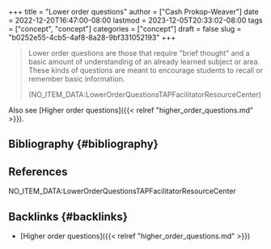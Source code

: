 +++
title = "Lower order questions"
author = ["Cash Prokop-Weaver"]
date = 2022-12-20T16:47:00-08:00
lastmod = 2023-12-05T20:33:02-08:00
tags = ["concept", "concept"]
categories = ["concept"]
draft = false
slug = "b0252e55-4cb5-4af8-8a28-9bf331052193"
+++

> Lower order questions are those that require "brief thought" and a basic amount of understanding of an already learned subject or area. These kinds of questions are meant to encourage students to recall or remember basic information.
>
> (NO_ITEM_DATA:LowerOrderQuestionsTAPFacilitatorResourceCenter)

Also see [Higher order questions]({{< relref "higher_order_questions.md" >}}).


## Bibliography {#bibliography}

## References

<style>.csl-entry{text-indent: -1.5em; margin-left: 1.5em;}</style><div class="csl-bib-body">
  <div class="csl-entry">NO_ITEM_DATA:LowerOrderQuestionsTAPFacilitatorResourceCenter</div>
</div>


## Backlinks {#backlinks}

-   [Higher order questions]({{< relref "higher_order_questions.md" >}})
